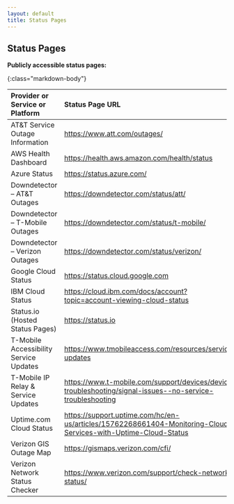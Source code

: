 ```yaml
---
layout: default
title: Status Pages
---
```


## Status Pages

**Publicly accessible status pages:**

{:class="markdown-body"}

| Provider or Service or Platform                     |  Status Page URL                                                                                          |
|:---------------------------------------|:-----------------------------------------------------------------------------------------------------------|
| AT&T Service Outage Information         |  https://www.att.com/outages/                                                                            |
| AWS Health Dashboard             |  https://health.aws.amazon.com/health/status                                                                   |
| Azure Status                     |  https://status.azure.com/|
| Downdetector – AT&T Outages             |  https://downdetector.com/status/att/                                                                     |
| Downdetector – T-Mobile Outages         |  https://downdetector.com/status/t-mobile/                                                                |
| Downdetector – Verizon Outages          |  https://downdetector.com/status/verizon/                                                                 |
| Google Cloud Status              |  https://status.cloud.google.com  |
| IBM Cloud Status                 |  https://cloud.ibm.com/docs/account?topic=account-viewing-cloud-status                                         |
| Status.io (Hosted Status Pages)  |  https://status.io                                                                                             |
| T-Mobile Accessibility Service Updates  |  https://www.tmobileaccess.com/resources/service-updates                                                  |
| T-Mobile IP Relay & Service Updates     |  https://www.t-mobile.com/support/devices/device-troubleshooting/signal-issues--no-service-troubleshooting|
| Uptime.com Cloud Status          |  https://support.uptime.com/hc/en-us/articles/15762268661404-Monitoring-Cloud-Services-with-Uptime-Cloud-Status|
| Verizon GIS Outage Map                  |  https://gismaps.verizon.com/cfi/                                                                         |
| Verizon Network Status Checker          |  https://www.verizon.com/support/check-network-status/                                                    |
